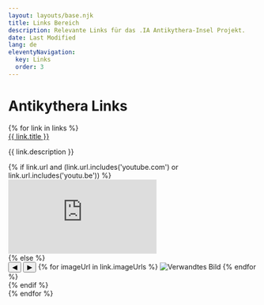 ```yaml
---
layout: layouts/base.njk
title: Links Bereich
description: Relevante Links für das .IA Antikythera-Insel Projekt.
date: Last Modified
lang: de
eleventyNavigation:
  key: Links
  order: 3
---
```


<h1>Antikythera Links</h1>

<div class="links-container">
{% for link in links %}
    <div class="link-item">
        <a href="{{ link.url }}" target="_blank" class="link-title">{{ link.title }}</a>
        <p class="link-description">{{ link.description }}</p>
        {% if link.url and (link.url.includes('youtube.com') or link.url.includes('youtu.be')) %}
            <div class="video-container">
                <iframe src="https://www.youtube.com/embed/{{ link.url | youtubeID }}" frameborder="0" allow="accelerometer; autoplay; clipboard-write; encrypted-media; gyroscope; picture-in-picture" allowfullscreen></iframe>
            </div>
        {% else %}
            <div class="gallery">
                <button class="gallery-prev">◀</button>
                <button class="gallery-next">▶</button>
                {% for imageUrl in link.imageUrls %}
                    <img src="{{ imageUrl }}" alt="Verwandtes Bild">
                {% endfor %}
            </div>
        {% endif %}
    </div>
{% endfor %}
</div>